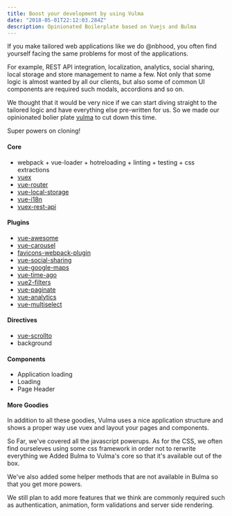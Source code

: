 ```yaml
---
title: Boost your development by using Vulma
date: "2018-05-01T22:12:03.284Z"
description: Opinionated Boilerplate based on Vuejs and Bulma
---
```


If you make tailored web applications like we do @nbhood, you often find yourself facing the same problems for most of the applications.

For example, REST API integration, localization, analytics, social sharing, local storage and store management to name a few. Not only that some logic is almost wanted by all our clients, but also some of common UI components are required such modals, accordions and so on.

We thought that it would be very nice if we can start diving straight to the tailored logic and have everything else pre-written for us. So we made our opinionated bolier plate [vulma](https://github.com/seifsay3d/vulma) to cut down this time.

Super powers on cloning!

#### Core

- webpack + vue-loader + hotreloading + linting + testing + css extractions
- [vuex](https://github.com/vuejs/vuex)
- [vue-router](https://github.com/vuejs/vue-router)
- [vue-local-storage](https://github.com/pinguinjkeke/vue-local-storage)
- [vue-i18n](https://github.com/kazupon/vue-i18n)
- [vuex-rest-api](https://github.com/christianmalek/vuex-rest-api)

#### Plugins

- [vue-awesome](https://github.com/Justineo/vue-awesome)
- [vue-carousel](https://github.com/SSENSE/vue-carousel)
- [favicons-webpack-plugin](https://github.com/jantimon/favicons-webpack-plugin)
- [vue-social-sharing](https://github.com/nicolasbeauvais/vue-social-sharing)
- [vue-google-maps](https://github.com/xkjyeah/vue-google-maps)
- [vue-time-ago](https://github.com/egoist/vue-timeago)
- [vue2-filters](https://github.com/freearhey/vue2-filters)
- [vue-paginate](https://github.com/TahaSh/vue-paginate)
- [vue-analytics](https://github.com/MatteoGabriele/vue-analytics)
- [vue-multiselect](https://github.com/monterail/vue-multiselect)

#### Directives

- [vue-scrollto](https://github.com/rigor789/vue-scrollTo)
- background

#### Components

- Application loading
- Loading
- Page Header

#### More Goodies

In addition to all these goodies, Vulma uses a nice application structure and shows a proper way use vuex and layout your pages and components.

So Far, we've covered all the javascript powerups. As for the CSS, we often find ourseleves using some css framework in order not to rerwrite everything we Added Bulma to Vulma's core so that it's available out of the box.

We've also added some helper methods that are not available in Bulma so that you get more powers.

We still plan to add more features that we think are commonly required such as authentication, animation, form validations and server side rendering.
